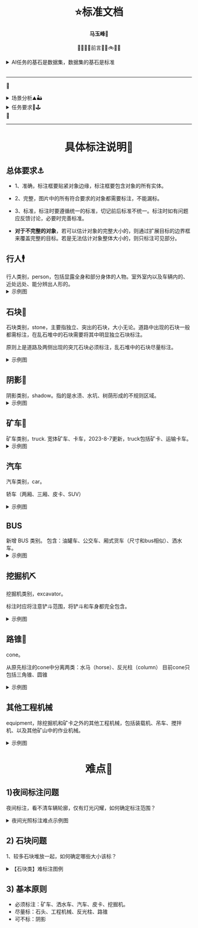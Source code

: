 # <div align="center">⭐标准文档</div>
#### <p align = "center">马玉峰📜</p>
<div align="center">
<p>
🚚🚂🚌🚗前言🚜🚧🚲👨‍🔧
</p>
</div>

<div >
<details >
<summary align="left">AI任务的基石是数据集，数据集的基石是标准</summary>
基于深度学习的AI任务的基础是数据，可以说数据集的质量和数量在很大程度上决定了AI任务的上限。在图像分类领域，正是李飞飞创建的ImageNet数据集开启了视觉任务的深度学习时代，后续的COCO同样是目标检测领域持久的标杆。正是因为这些数据集在数据采集、清洗、标注上都建立了极为严格的标准，并且经过反复的审核，才能呈现极高的质量。

</details>
<br>

----
🚩

<details>
<summary>
场景分析⛰🏜
</summary>
工作场景为各类矿山。其中动态对象包括各类工程车辆（挖掘机、装载机、矿车）、普通车辆、工作人员。静态目标包括方锥、路面、建筑物、碎石等。工作时间包括白天和夜间、正常天气与雨雪雾等恶劣天气。
</details>

<details>
<summary>
任务要求🎯🕹
</summary>
此项目主要目标是为了辅助矿车进行无人驾驶，目前的检测目标为7类。涵盖了矿车行驶过程中需避让的主要对象。

- 行人
- 石块
- 矿车
- 挖掘机
- 汽车
- 方锥
- 其他工程机械

前期数据集还有“阴影”类，考虑到数据数量与质量，和类别定义的不准确性，以及对数据集类别平衡的影响，现去除"shadow"。

</details>
🏁
</div>

----
<div>


# <div align="center">具体标注说明📜</div>

## 总体要求⚓
<div>

- 1、准确，标注框要贴紧对象边缘，标注框要包含对象的所有实体。
- 2、完整，图片中的所有符合要求的对象都需要标注，不能漏标。
- 3、标准，标注时要遵循统一的标准，切记前后标准不统一。标注时如有问题应反馈讨论，必要时完善标准。

- **对于不完整的对象**，若可以估计对象的完整大小的，则通过扩展目标的边界框来覆盖完整的目标。若是无法估计对象整体大小的，则只标注可见部分。


</div>

## 行人🕴
<div align="left">
行人类别，person，包括显露全身和部分身体的人物。室外室内以及车辆内的、近处远处、能分辨出人形的。
<details align="left">
<summary>
示例图
</summary>
标注时应注意划清边缘，人物的身体部分要全部包含，但是人物身体之外的对象（包、自行车、手持物品等）无需包含。

![行人1](./images/%E4%BA%BA%E7%89%A9%E7%A4%BA%E4%BE%8B.png)

</details>
</div>

## 石块💎
<div align>
石块类别，stone，主要指独立、突出的石块，大小无论。道路中出现的石块一般都需标注，在乱石堆中的石块需要将其中明显独立石块标注。

原则上是道路及两侧出现的突兀石块必须标注，乱石堆中的石块尽量标注。
<details align="left">
<summary>
示例图
</summary>
道路中出现的必须标注，其他地方（石头堆、矿渣、乱石地）处的石块多多益善，且以独立、突出的为主。

![石头1](./images/stone1.png)
![石头1](./images/stone2.png)

</details>
</div>

## 阴影💎
<div align>
阴影类别，shadow。指的是水渍、水坑、树荫形成的不规则区域。

<details align="left">
<summary>
示例图
</summary>
此类别是为了减少stone类别产生的误检，实际中很多不规则形状的水坑、水渍会被误检成stone，因此与石头类似的大小在20cm3 以上的都可以标注，多多益善。

![阴影1](./images/shadow1.jpg)
![阴影2](./images/shadow2.jpg)

</details>
</div>

## 矿车🚜
<div align>
矿车类别，truck.
<!-- 包括矿卡、大翻斗、重卡等大型卡车，但是不包括厢式货车、面包车。 -->
宽体矿车、卡车，2023-8-7更新，truck包括矿卡、运输卡车。

<!-- truck: 宽体矿车
bus:油罐车、普通卡车、厢式货车（尺寸和bus相似）、洒水车
car:小型轿车、皮卡、面包车、SUV -->


<details align="left">
<summary>
示例图
</summary>
<br>
正确示例↓

![truck1](./images/truck1.png)
![truck2](./images/矿车.png)

错误示例↓
错误部分：遮挡的矿车部分也需标注，且每辆车可见部分都很小，无法估计车辆整体位置，则只需标注每辆车的可见部分。
正确部分：远处的矿车虽然被遮挡，但是整体大小可估计，因此需要全部标注。
![truck错误示范2](./images/%E9%94%99%E8%AF%AF1.png)

</details>
</div>


## 汽车

<div align>
汽车类别，car。

<!-- 常见两厢车、三厢车、suv、小型货车、皮卡、面包车、中型厢式货车等。 -->
轿车（两厢、三厢、皮卡、SUV）
<details align="left">
<summary>
示例图
</summary>
<br>
示例↓

![truck1](./images/car1.png)
![exc1](./images/car2.png)
![exc2](./images/kuang3.png)


</details>
</div>


## BUS

<div align>
新增 BUS 类别。
包含：油罐车、公交车、厢式货车（尺寸和bus相似）、洒水车。

<details align="left">
<summary>
示例图
</summary>
<br>
示例↓

![bus1](./images/bus2.png)
![bus2](./images/bus4.png)
</details>
</div>


## 挖掘机⛏

<div align>
挖掘机类别，excavator。

标注时应将注意铲斗范围，将铲斗和车身都完全包含。
<details align="left">
<summary>
示例图
</summary>
<br>
示例↓

![truck1](./images/kuang1.png)
![exc1](./images/truck1.png)
![exc2](./images/truck3.png)


</details>
</div>

## 路锥🚧

<div align>
cone。

<!-- 包括方锥、三角锥、路障、反光圆筒等。一般带有明显条纹状、或反光带。 -->

 从原先标注的cone中分离两类：水马（horse）、反光柱（column）
目前cone只包括三角锥、圆锥

<details align="left">
<summary>
示例图
</summary>
<br>
示例↓

![cone1](./images/cone1.png)


</details>
</div>


## 其他工程机械
equipment，除挖掘机和矿卡之外的其他工程机械，包括装载机、吊车、搅拌机、以及其他矿山中的作业机械。


<details align="left">
<summary>
示例图
</summary>
<br>
示例↓

![equipment1](./images/equipment1.png)
![equipment2](./images/equipment2.png)
![equipment3](./images/equipment3.png)
</details>
</div>


</div>


# <div align="center">难点📜</div>

## 1)夜间标注问题

夜间标注，看不清车辆轮廓，仅有灯光闪耀，如何确定标注范围？
<div>

<details align="left">
<summary>
夜间光照标注难点示例图
</summary>
<br>
示例↓

![cone1](./images/问题1光照.png)

![cone1](./images/问题光照2.png)

![cone1](./images/问题光照3.png)
</details>

<div>

## 2) 石块问题

1、较多石块堆放一起，如何确定哪些大小该标？
<div>

<details align="left">
<summary>
【石块类】难标注图例
</summary>
<br>
示例↓

![stone1](./images/%E9%97%AE%E9%A2%98%E7%9F%B3%E5%9D%97%E5%A4%A7%E5%B0%8F.png)


![stone2](images/问题石块大小2.png)

解答：标注整体直径>30cm且处于视图前方、无遮挡的石头。实际场景中是为了检测道路中影响车辆行驶的大石头。

![stone3](images/label2d/stone_problem1.png)
![stone4](images/label2d/stone_problem2.png)
![stone5](images/label2d/stone_problem3.png)
![stone6](images/label2d/example6.png)
![stone7](images/label2d/example10.png)


</details>

<div>

## 3) 基本原则

- 必须标注：矿车、洒水车、汽车、皮卡、挖掘机。
- 尽量标：石头、工程机械、反光柱、路锥
- 可不标：阴影


